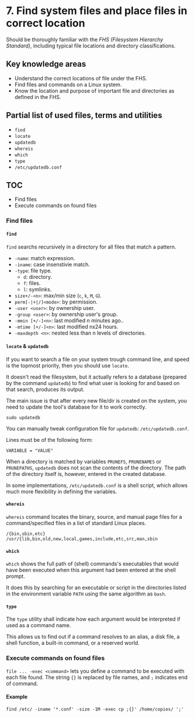 # 7. Find system files and place files in correct location

Should be thoroughly familiar with the _FHS (Filesystem Hierarchy Standard)_, including typical file locations and directory classifications.

## Key knowledge areas

* Understand the correct locations of file under the FHS.
* Find files and commands on a Linux system.
* Know the location and purpose of important file and directories as defined in the FHS.

## Partial list of used files, terms and utilities

* `find`
* `locate`
* `updatedb`
* `whereis`
* `which`
* `type`
* `/etc/updatedb.conf`

## TOC

* Find files
* Execute commands on found files

### Find files

#### `find`

`find` searchs recursively in a directory for all files that match a pattern.

* `-name`: match expression.
* `-iname`: case insenstivie match.
* `-type`: file type.
    * `d`: directory.
    * `f`: files.
    * `l`: symlinks.
* `size+/-<n>`: max/min size (`c`, `k`, `M`, `G`).
* `perm[-|+|/]<mode>`: by permission.
* `-user <user>`: by ownership user.
* `-group <user>`: by ownership user's group.
* `-mmin [+/-]<n>`: last modified n minutes ago..
* `-mtime [+/-]<n>`: last modified nx24 hours.
* `-maxdepth <n>`: nested less than n levels of directories.

#### `locate` & `updatedb`

If you want to search a file on your system trough command line, and speed is the topmost priority, then you should use `locate`.

It doesn't read the filesystem, but it actually refers to a database (prepared by the command `updatedb`) to find what user is looking for and based on that search, produces its output.

The main issue is that after every new file/dir is created on the system, you need to update the tool's database for it to work correctly.

```
sudo updatedb
```

You can manually tweak configuration file for `updatedb`: `/etc/updatedb.conf`.

Lines must be of the following form:

```
VARIABLE = "VALUE"
```

When a directory is matched by variables `PRUNEFS`, `PRUNENAMES` or `PRUNEPATHS`, `updatedb` does not scan the contents of the directory. The path of the directory itself is, however, entered in the created database.

In some implementations, `/etc/updatedb.conf` is a shell script, which allows much more flexibility in defining the variables.

#### `whereis`

`whereis` command locates the binary, source, and manual page files for a command/specified files in a list of standard Linux places.

```
/{bin,sbin,etc}
/usr/{lib,bin,old,new,local,games,include,etc,src,man,sbin
```

#### `which`

`which` shows the full path of (shell) commands's executables that would have been executed when this argument had been entered at the shell prompt.

It does this by searching for an executable or script in the directories listed in the environment variable `PATH` using the same algorithm as `bash`.

#### `type`

The `type` utility shall indicate how each argument would be interpreted if used as a command name.

This allows us to find out if a command resolves to an alias, a disk file, a shell function, a built-in command, or a reserved world.

### Execute commands on found files

`file ... -exec <command>` lets you define a command to be executed with each file found. The string `{}` is replaced by file names, and `;` indicates end of command.

#### Example

```
find /etc/ -iname '*.conf' -size -1M -exec cp ;{}' /home/copies/ ';'
```